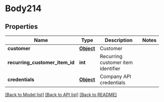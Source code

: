 # Body214

## Properties
Name | Type | Description | Notes
------------ | ------------- | ------------- | -------------
**customer** | [**Object**](Object.md) | Customer | 
**recurring_customer_item_id** | **int** | Recurring customer item identifier | 
**credentials** | [**Object**](Object.md) | Company API credentials | 

[[Back to Model list]](../README.md#documentation-for-models) [[Back to API list]](../README.md#documentation-for-api-endpoints) [[Back to README]](../README.md)

